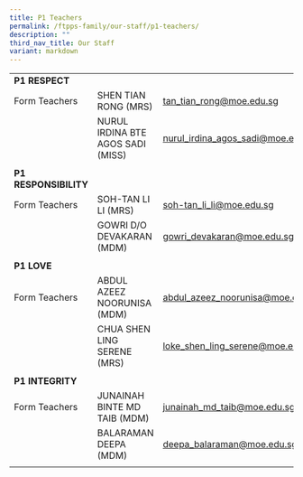 ```yaml
---
title: P1 Teachers
permalink: /ftpps-family/our-staff/p1-teachers/
description: ""
third_nav_title: Our Staff
variant: markdown
---
```

|  |  |  |
|---|---|---|
| **P1 RESPECT** |  |  |
|  Form Teachers |  SHEN TIAN RONG (MRS) |  [tan_tian_rong@moe.edu.sg](mailto:tan_tian_rong@moe.edu.sg) |
|   |  NURUL IRDINA BTE AGOS SADI (MISS) |  [nurul_irdina_agos_sadi@moe.edu.sg](mailto:nurul_irdina_agos_sadi@moe.edu.sg) |
|   |   |   |
|  **P1 RESPONSIBILITY** |  |  |
|  Form Teachers |  SOH-TAN LI LI (MRS) |  [soh-tan_li_li@moe.edu.sg](mailto:soh-tan_li_li@moe.edu.sg) |
|   |  GOWRI D/O DEVAKARAN (MDM)   |  [gowri_devakaran@moe.edu.sg](mailto:gowri_devakaran@moe.edu.sg) |
|   |   |   |
|  **P1 LOVE** |  |  |
|  Form Teachers |  ABDUL AZEEZ NOORUNISA (MDM) |  [abdul_azeez_noorunisa@moe.edu.sg](mailto:abdul_azeez_noorunisa@moe.edu.sg) |
|   | CHUA SHEN LING SERENE (MRS)  |  [loke_shen_ling_serene@moe.edu.sg](mailto:loke_shen_ling_serene@moe.edu.sg) |
|   |   |   |
|  **P1 INTEGRITY** |  |  |
|  Form Teachers |  JUNAINAH BINTE MD TAIB (MDM) |  [junainah_md_taib@moe.edu.sg](mailto:junainah_md_taib@moe.edu.sg) |
|   | BALARAMAN DEEPA (MDM) |  [deepa_balaraman@moe.edu.sg](mailto:deepa_balaraman@moe.edu.sg) |
|   |   |   |